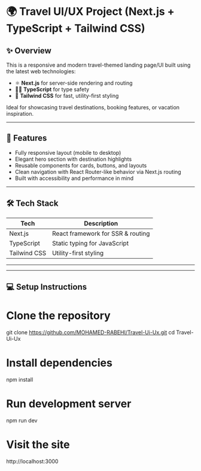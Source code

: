 # 🌍 Travel UI/UX Project (Next.js + TypeScript + Tailwind CSS)

## ✨ Overview
This is a responsive and modern travel-themed landing page/UI built using the latest web technologies:
- ⚛️ **Next.js** for server-side rendering and routing
- 🧑‍💻 **TypeScript** for type safety
- 🎨 **Tailwind CSS** for fast, utility-first styling

Ideal for showcasing travel destinations, booking features, or vacation inspiration.

---

## 🚀 Features
- Fully responsive layout (mobile to desktop)
- Elegant hero section with destination highlights
- Reusable components for cards, buttons, and layouts
- Clean navigation with React Router-like behavior via Next.js routing
- Built with accessibility and performance in mind

---

## 🛠️ Tech Stack
| Tech        | Description                  |
|-------------|------------------------------|
| Next.js     | React framework for SSR & routing |
| TypeScript  | Static typing for JavaScript |
| Tailwind CSS| Utility-first styling         |

---


---

## 💻 Setup Instructions


# Clone the repository
git clone  https://github.com/MOHAMED-RABEHI/Travel-Ui-Ux.git
cd Travel-Ui-Ux

# Install dependencies
npm install

# Run development server
npm run dev

# Visit the site
http://localhost:3000
